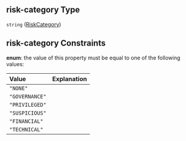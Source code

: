## risk-category Type

`string` ([RiskCategory](definitions-definitions-blocksentinel-properties-riskcategory.md))

## risk-category Constraints

**enum**: the value of this property must be equal to one of the following values:

| Value          | Explanation |
| :------------- | :---------- |
| `"NONE"`       |             |
| `"GOVERNANCE"` |             |
| `"PRIVILEGED"` |             |
| `"SUSPICIOUS"` |             |
| `"FINANCIAL"`  |             |
| `"TECHNICAL"`  |             |
